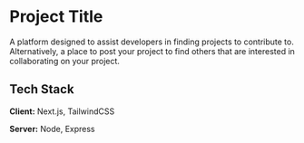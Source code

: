 # Project Title

A platform designed to assist developers in finding projects to contribute to. Alternatively, a place to post your project to find others that are interested in collaborating on your project. 

## Tech Stack

**Client:** Next.js, TailwindCSS

**Server:** Node, Express
